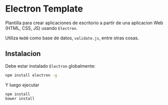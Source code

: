 # Electron Template

Plantilla para crear aplicaciones de escritorio a partir de una aplicacion Web (HTML, CSS, JS) usando `Electron`.

Utiliza `NeDB` como base de datos, `validate.js`, entre otras cosas.

## Instalacion

Debe estar instalado `Electron` globalmente:

```bash
npm install electron -g
```

Y luego ejecutar

```
npm install
bower install
```

